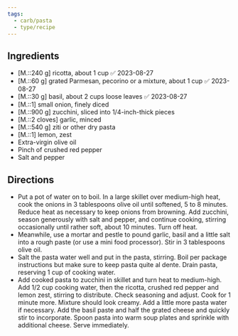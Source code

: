 ```yaml
---
tags:
  - carb/pasta
  - type/recipe
---
```


## Ingredients
- [M.::240 g] ricotta, about 1 cup ✅ 2023-08-27
- [M.::60 g] grated Parmesan, pecorino or a mixture, about 1 cup ✅ 2023-08-27
- [M.::30 g] basil, about 2 cups loose leaves ✅ 2023-08-27
- [M.::1] small onion, finely diced
- [M.::900 g] zucchini, sliced into 1/4-inch-thick pieces
- [M.::2 cloves] garlic, minced
- [M.::540 g] ziti or other dry pasta
- [M.::1] lemon, zest
- Extra-virgin olive oil
- Pinch of crushed red pepper
- Salt and pepper

## Directions
- Put a pot of water on to boil. In a large skillet over medium-high heat, cook the onions in 3 tablespoons olive oil until softened, 5 to 8 minutes. Reduce heat as necessary to keep onions from browning. Add zucchini, season generously with salt and pepper, and continue cooking, stirring occasionally until rather soft, about 10 minutes. Turn off heat.
- Meanwhile, use a mortar and pestle to pound garlic, basil and a little salt into a rough paste (or use a mini food processor). Stir in 3 tablespoons olive oil.
- Salt the pasta water well and put in the pasta, stirring. Boil per package instructions but make sure to keep pasta quite al dente. Drain pasta, reserving 1 cup of cooking water.
- Add cooked pasta to zucchini in skillet and turn heat to medium-high. Add 1/2 cup cooking water, then the ricotta, crushed red pepper and lemon zest, stirring to distribute. Check seasoning and adjust. Cook for 1 minute more. Mixture should look creamy. Add a little more pasta water if necessary. Add the basil paste and half the grated cheese and quickly stir to incorporate. Spoon pasta into warm soup plates and sprinkle with additional cheese. Serve immediately.